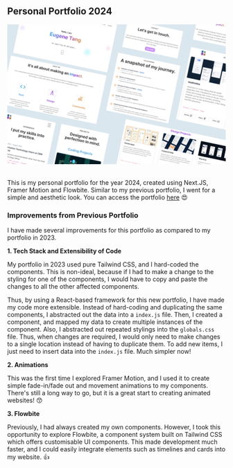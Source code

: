 ## Personal Portfolio 2024

<div align="center">
    <img src="public/assets/readme-graphic.png" width="700" />
</div>

<br />

This is my personal portfolio for the year 2024, created using Next.JS, Framer Motion and Flowbite. Similar to my previous portfolio, I went for a simple and aesthetic look. You can access the portfolio [here](https://www.eugenetangkj.com/) 😍

### Improvements from Previous Portfolio
I have made several improvements for this portfolio as compared to my portfolio in 2023.

**1. Tech Stack and Extensibility of Code**

My portfolio in 2023 used pure Tailwind CSS, and I hard-coded the components. This is non-ideal, because if I had to make a change to the styling for one of the components, I would have to copy and paste the changes to all the other affected components.

Thus, by using a React-based framework for this new portfolio, I have made my code more extensible. Instead of hard-coding and duplicating the same components, I abstracted out the data into a `index.js` file. Then, I created a component, and mapped my data to create multiple instances of the component. Also, I abstracted out repeated stylings into the `globals.css` file. Thus, when changes are required, I would only need to make changes to a single location instead of having to duplicate them. To add new items, I just need to insert data into the `index.js` file. Much simpler now!

**2. Animations**

This was the first time I explored Framer Motion, and I used it to create simple fade-in/fade out and movement animations to my components. There's still a long way to go, but it is a great start to creating animated websites! 😙


**3. Flowbite**

Previously, I had always created my own components. However, I took this opportunity to explore Flowbite, a component system built on Tailwind CSS which offers customisable UI components. This made development much faster, and I could easily integrate elements such as timelines and cards into my website. 👍